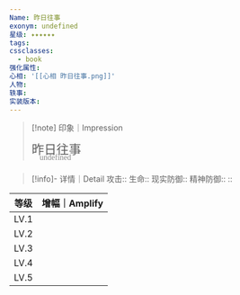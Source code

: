 ```yaml
---
Name: 昨日往事
exonym: undefined
星级: ✦✦✦✦✦✦
tags: 
cssclasses:
  - book
强化属性: 
心相: '[[心相 昨日往事.png]]'
人物: 
轶事: 
实装版本:
---
```



> [!note] 印象｜Impression
> 
> <p style="font-family: '家族宋', sans-serif; font-size: 22px; line-height: 0.75; text-indent: 0;">昨日往事<br><span style="font-family: serif; font-size: 14px; color: #888888;">　undefined</span></p>
> 
> 

> [!info]- 详情｜Detail
> 攻击:: 
> 生命:: 
> 现实防御:: 
> 精神防御:: 
> :: 

|  等级  | 增幅｜Amplify |
| :--: | :--------: |
| LV.1 |            |
| LV.2 |            |
| LV.3 |            |
| LV.4 |            |
| LV.5 |            |
